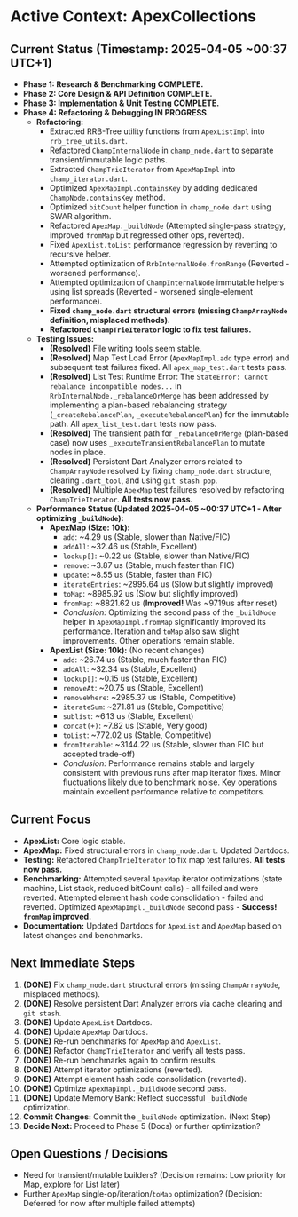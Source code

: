 # Active Context: ApexCollections

## Current Status (Timestamp: 2025-04-05 ~00:37 UTC+1)

-   **Phase 1: Research & Benchmarking COMPLETE.**
-   **Phase 2: Core Design & API Definition COMPLETE.**
-   **Phase 3: Implementation & Unit Testing COMPLETE.**
-   **Phase 4: Refactoring & Debugging IN PROGRESS.**
    -   **Refactoring:**
        -   Extracted RRB-Tree utility functions from `ApexListImpl` into `rrb_tree_utils.dart`.
        -   Refactored `ChampInternalNode` in `champ_node.dart` to separate transient/immutable logic paths.
        -   Extracted `ChampTrieIterator` from `ApexMapImpl` into `champ_iterator.dart`.
        -   Optimized `ApexMapImpl.containsKey` by adding dedicated `ChampNode.containsKey` method.
        -   Optimized `bitCount` helper function in `champ_node.dart` using SWAR algorithm.
        -   Refactored `ApexMap._buildNode` (Attempted single-pass strategy, improved `fromMap` but regressed other ops, reverted).
        -   Fixed `ApexList.toList` performance regression by reverting to recursive helper.
        -   Attempted optimization of `RrbInternalNode.fromRange` (Reverted - worsened performance).
        -   Attempted optimization of `ChampInternalNode` immutable helpers using list spreads (Reverted - worsened single-element performance).
        -   **Fixed `champ_node.dart` structural errors (missing `ChampArrayNode` definition, misplaced methods).**
        -   **Refactored `ChampTrieIterator` logic to fix test failures.**
    -   **Testing Issues:**
        -   **(Resolved)** File writing tools seem stable.
        -   **(Resolved)** Map Test Load Error (`ApexMapImpl.add` type error) and subsequent test failures fixed. All `apex_map_test.dart` tests pass.
        -   **(Resolved)** List Test Runtime Error: The `StateError: Cannot rebalance incompatible nodes...` in `RrbInternalNode._rebalanceOrMerge` has been addressed by implementing a plan-based rebalancing strategy (`_createRebalancePlan`, `_executeRebalancePlan`) for the immutable path. All `apex_list_test.dart` tests now pass.
        -   **(Resolved)** The transient path for `_rebalanceOrMerge` (plan-based case) now uses `_executeTransientRebalancePlan` to mutate nodes in place.
        -   **(Resolved)** Persistent Dart Analyzer errors related to `ChampArrayNode` resolved by fixing `champ_node.dart` structure, clearing `.dart_tool`, and using `git stash pop`.
        -   **(Resolved)** Multiple `ApexMap` test failures resolved by refactoring `ChampTrieIterator`. **All tests now pass.**
    -   **Performance Status (Updated 2025-04-05 ~00:37 UTC+1 - After optimizing `_buildNode`):**
        -   **ApexMap (Size: 10k):**
            -   `add`: ~4.29 us (Stable, slower than Native/FIC)
            -   `addAll`: ~32.46 us (Stable, Excellent)
            -   `lookup[]`: ~0.22 us (Stable, slower than Native/FIC)
            -   `remove`: ~3.87 us (Stable, much faster than FIC)
            -   `update`: ~8.55 us (Stable, faster than FIC)
            -   `iterateEntries`: ~2995.64 us (Slow but slightly improved)
            -   `toMap`: ~8985.92 us (Slow but slightly improved)
            -   `fromMap`: ~8821.62 us (**Improved!** Was ~9719us after reset)
            -   *Conclusion:* Optimizing the second pass of the `_buildNode` helper in `ApexMapImpl.fromMap` significantly improved its performance. Iteration and `toMap` also saw slight improvements. Other operations remain stable.
        -   **ApexList (Size: 10k):** (No recent changes)
            -   `add`: ~26.74 us (Stable, much faster than FIC)
            -   `addAll`: ~32.34 us (Stable, Excellent)
            -   `lookup[]`: ~0.15 us (Stable, Excellent)
            -   `removeAt`: ~20.75 us (Stable, Excellent)
            -   `removeWhere`: ~2985.37 us (Stable, Competitive)
            -   `iterateSum`: ~271.81 us (Stable, Competitive)
            -   `sublist`: ~6.13 us (Stable, Excellent)
            -   `concat(+)`: ~7.82 us (Stable, Very good)
            -   `toList`: ~772.02 us (Stable, Competitive)
            -   `fromIterable`: ~3144.22 us (Stable, slower than FIC but accepted trade-off)
            -   *Conclusion:* Performance remains stable and largely consistent with previous runs after map iterator fixes. Minor fluctuations likely due to benchmark noise. Key operations maintain excellent performance relative to competitors.

## Current Focus

-   **ApexList:** Core logic stable.
-   **ApexMap:** Fixed structural errors in `champ_node.dart`. Updated Dartdocs.
-   **Testing:** Refactored `ChampTrieIterator` to fix map test failures. **All tests now pass.**
-   **Benchmarking:** Attempted several `ApexMap` iterator optimizations (state machine, List stack, reduced bitCount calls) - all failed and were reverted. Attempted element hash code consolidation - failed and reverted. Optimized `ApexMapImpl._buildNode` second pass - **Success! `fromMap` improved.**
-   **Documentation:** Updated Dartdocs for `ApexList` and `ApexMap` based on latest changes and benchmarks.

## Next Immediate Steps

1.  **(DONE)** Fix `champ_node.dart` structural errors (missing `ChampArrayNode`, misplaced methods).
2.  **(DONE)** Resolve persistent Dart Analyzer errors via cache clearing and `git stash`.
3.  **(DONE)** Update `ApexList` Dartdocs.
4.  **(DONE)** Update `ApexMap` Dartdocs.
5.  **(DONE)** Re-run benchmarks for `ApexMap` and `ApexList`.
6.  **(DONE)** Refactor `ChampTrieIterator` and verify all tests pass.
7.  **(DONE)** Re-run benchmarks again to confirm results.
8.  **(DONE)** Attempt iterator optimizations (reverted).
9.  **(DONE)** Attempt element hash code consolidation (reverted).
10. **(DONE)** Optimize `ApexMapImpl._buildNode` second pass.
11. **(DONE)** Update Memory Bank: Reflect successful `_buildNode` optimization.
12. **Commit Changes:** Commit the `_buildNode` optimization. (Next Step)
13. **Decide Next:** Proceed to Phase 5 (Docs) or further optimization?

## Open Questions / Decisions

-   Need for transient/mutable builders? (Decision remains: Low priority for Map, explore for List later)
-   Further `ApexMap` single-op/iteration/`toMap` optimization? (Decision: Deferred for now after multiple failed attempts)